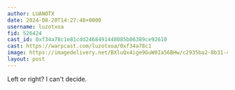 ```yaml
---
author: LUANOTX
date: 2024-08-20T14:27:48+0000
username: luzotxoa
fid: 526424
cast_id: 0xf34a78c1e81cdd2468491448085b06389ce92610
cast: https://warpcast.com/luzotxoa/0xf34a78c1
image: https://imagedelivery.net/BXluQx4ige9GuW0Ia56BHw/c2935ba2-8b31-4c6f-54c3-626856529c00/original
layout: post
---
```

Left or right? I can't decide.  

<img src='https://imagedelivery.net/BXluQx4ige9GuW0Ia56BHw/c2935ba2-8b31-4c6f-54c3-626856529c00/original' alt='' referrerpolicy='no-referrer'/>
<img src='https://imagedelivery.net/BXluQx4ige9GuW0Ia56BHw/2ffb494a-1ae2-4471-7d2e-2d6070672800/original' alt='' referrerpolicy='no-referrer'/>
